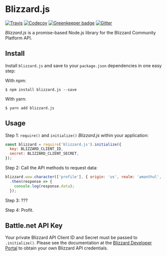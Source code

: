 # Blizzard.js

[![Travis](https://img.shields.io/travis/benweier/blizzard.js.svg?maxAge=2592000&style=flat-square)](https://travis-ci.org/benweier/blizzard.js)
[![Codecov](https://img.shields.io/codecov/c/github/benweier/blizzard.js.svg?maxAge=2592000&style=flat-square)](https://codecov.io/gh/benweier/blizzard.js)
[![Greenkeeper badge](https://img.shields.io/badge/greenkeeper-enabled-brightgreen.svg?style=flat-square)](https://greenkeeper.io)
[![Gitter](https://img.shields.io/gitter/room/benweier/blizzard.js.svg?style=flat-square&colorB=ed1965)](https://gitter.im/benweier/blizzard.js)

*Blizzard.js* is a promise-based Node.js library for the Blizzard Community Platform API.

## Install

Install `blizzard.js` and save to your `package.json` dependencies in one easy step:

With npm:

    $ npm install blizzard.js --save

With yarn:

    $ yarn add blizzard.js

## Usage

Step 1: `require()` and `initialize()` *Blizzard.js* within your application:

```javascript
const blizzard = require('blizzard.js').initialize({
  key: BLIZZARD_CLIENT_ID,
  secret: BLIZZARD_CLIENT_SECRET,
});
```

Step 2: Call the API methods to request data:

```javascript
blizzard.wow.character(['profile'], { origin: 'us', realm: 'amanthul', name: 'charni' })
  .then(response => {
    console.log(response.data);
  });
```

Step 3: ???

Step 4: Profit.

## Battle.net API Key

Your private Blizzard API Client ID and Secret must be passed to `.initialize()`. Please see the documentation at the [Blizzard Developer Portal](https://develop.battle.net/) to obtain your own Blizzard API credentials.
